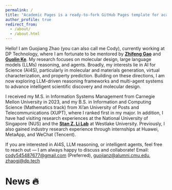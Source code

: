 ```yaml
---
permalink: /
title: "Academic Pages is a ready-to-fork GitHub Pages template for academic personal websites"
author_profile: true
redirect_from:
  - /about/
  - /about.html
---
```


<!--
Hello! I am **Guojiang Zhao** (you can also call me **Cody**), currently working at **DP Technology**, where I am fortunate to be mentored by [**Zhifeng Gao**](https://scholar.google.com/citations?user=uBo3SJcAAAAJ&hl=en). My research focuses on **molecular design**, **large language models (LLMs) reasoning**, and **agents**. Broadly, my interests lie in **AI for Science (AI4S)**, particularly in **molecular and materials generation, virtual characterization, and property prediction**. Building on these directions, I am now exploring **LLM-driven reasoning frameworks and multi-agent systems** to advance intelligent scientific discovery and molecular design.

I received my **M.S. in Information Systems Management** from **Carnegie Mellon University** in 2023, and my **B.S. in Information and Computing Science (Mathematics track)** from **Xi’an University of Posts and Telecommunications (XUPT)**, where I graduated **first in my major**. In addition, I have had visiting research experiences at the **National University of Singapore (NUS)** and the [**Stan Z. Li Lab**](https://en.westlake.edu.cn/faculty/stan-zq-li.html) at **Westlake University**. Previously, I also gained industry research experience through internships at **Huawei**, **MetaApp**, and **Tencent (WeChat Pay)**.

If you are interested in **AI4S, LLM reasoning, or intelligent agents**, feel free to reach out — I am always happy to discuss and collaborate! -->

Hello! I am Guojiang Zhao (you can also call me Cody), currently working at DP Technology, where I am fortunate to be mentored by [**Zhifeng Gao**](https://scholar.google.com/citations?user=uBo3SJcAAAAJ&hl=en) and [**Guolin Ke**](https://scholar.google.com/citations?user=M2qJgtoAAAAJ&hl=en). My research focuses on molecular design, large language models (LLMs) reasoning, and agents. Broadly, my interests lie in AI for Science (AI4S), particularly in molecular and materials generation, virtual characterization, and property prediction. Building on these directions, I am now exploring LLM-driven reasoning frameworks and multi-agent systems to advance intelligent scientific discovery and molecular design.

I received my M.S. in Information Systems Management from Carnegie Mellon University in 2023, and my B.S. in Information and Computing Science (Mathematics track) from Xi’an University of Posts and Telecommunications (XUPT), where I ranked first in my major. In addition, I have had visiting research experiences at the National University of Singapore (NUS) and the [**Stan Z. Li Lab**](https://en.westlake.edu.cn/faculty/stan-zq-li.html) at Westlake University. Previously, I also gained industry research experience through internships at Huawei, MetaApp, and WeChat (Tencent).

If you are interested in AI4S, LLM reasoning, or intelligent agents, feel free to reach out — I am always happy to discuss and collaborate! 
Email: cody545487677@gmail.com (Preferred), guojianz@alumni.cmu.edu, zhaogj@dp.tech

# News 🔥


<div style="height:150px; overflow:hidden; position:relative;">
  <div style="display:block; position:absolute; width:100%; animation: scrollNews 12s linear infinite;">
    <p>2025.08 &nbsp;&nbsp; <strong>Virtual Characterization via Knowledge-Enhanced Representation Learning: from Organic Conjugated Molecules to Devices</strong> 被 <em>npj Computational Materials</em> 接收</p>
    <p>2025.06 &nbsp;&nbsp; <strong>Data-Driven Parametrization of All-atom Force Fields for Organic Semiconductors</strong> 被 <em>Journal of Chemical Information and Modeling</em> 接收</p>
    <p>2025.06.05 &nbsp;&nbsp; <strong>$R^3$: "This is My SQL, Are You With Me?"</strong> accepted at <em>TRL@ACL 2025 (Oral)</em></p>
    <p>2025.02 &nbsp;&nbsp; <strong>CBGBench</strong> (Spotlight) and <strong>A Simple yet Effective ∆∆G Predictor</strong> have been accepted by <em>ICLR 2025</em></p>
  </div>
</div>

<style>
@keyframes scrollNews {
  0%   { top: 100%; }
  100% { top: -100%; }
}
</style>